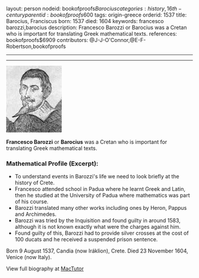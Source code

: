 layout: person
nodeid: bookofproofs$Barocius
categories: history,16th-century
parentid: bookofproofs$600
tags: origin-greece
orderid: 1537
title: Barocius, Franciscus
born: 1537
died: 1604
keywords: francesco barozzi,barocius
description: Francesco Barozzi or Barocius was a Cretan who is important for translating Greek mathematical texts.
references: bookofproofs$6909
contributors: @J-J-O'Connor,@E-F-Robertson,bookofproofs

---



---

![Barocius.jpg](https://github.com/bookofproofs/bookofproofs.github.io/blob/main/_sources/_assets/images/portraits/Barocius.jpg?raw=true)

**Francesco Barozzi** or **Barocius** was a Cretan who is important for translating Greek mathematical texts.

### Mathematical Profile (Excerpt):
* To understand events in Barozzi's life we need to look briefly at the history of Crete.
* Francesco attended school in Padua where he learnt Greek and Latin, then he studied at the University of Padua where mathematics was part of his course.
* Barozzi translated many other works including ones by Heron, Pappus and Archimedes.
* Barozzi was tried by the Inquisition and found guilty in around 1583, although it is not known exactly what were the charges against him.
* Found guilty of this, Barozzi had to provide silver crosses at the cost of 100 ducats and he received a suspended prison sentence.

Born 9 August 1537, Candia (now Iráklion), Crete. Died 23 November 1604, Venice (now Italy).

View full biography at [MacTutor](https://mathshistory.st-andrews.ac.uk/Biographies/Barocius/)
